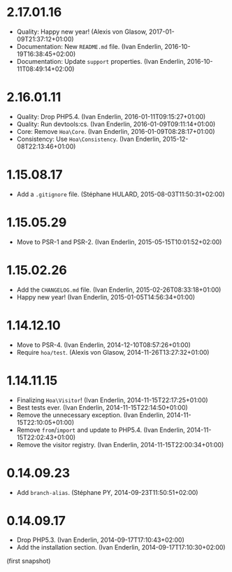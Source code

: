 # 2.17.01.16

  * Quality: Happy new year! (Alexis von Glasow, 2017-01-09T21:37:12+01:00)
  * Documentation: New `README.md` file. (Ivan Enderlin, 2016-10-19T16:38:45+02:00)
  * Documentation: Update `support` properties. (Ivan Enderlin, 2016-10-11T08:49:14+02:00)

# 2.16.01.11

  * Quality: Drop PHP5.4. (Ivan Enderlin, 2016-01-11T09:15:27+01:00)
  * Quality: Run devtools:cs. (Ivan Enderlin, 2016-01-09T09:11:14+01:00)
  * Core: Remove `Hoa\Core`. (Ivan Enderlin, 2016-01-09T08:28:17+01:00)
  * Consistency: Use `Hoa\Consistency`. (Ivan Enderlin, 2015-12-08T22:13:46+01:00)

# 1.15.08.17

  * Add a `.gitignore` file. (Stéphane HULARD, 2015-08-03T11:50:31+02:00)

# 1.15.05.29

  * Move to PSR-1 and PSR-2. (Ivan Enderlin, 2015-05-15T10:01:52+02:00)

# 1.15.02.26

  * Add the `CHANGELOG.md` file. (Ivan Enderlin, 2015-02-26T08:33:18+01:00)
  * Happy new year! (Ivan Enderlin, 2015-01-05T14:56:34+01:00)

# 1.14.12.10

  * Move to PSR-4. (Ivan Enderlin, 2014-12-10T08:57:26+01:00)
  * Require `hoa/test`. (Alexis von Glasow, 2014-11-26T13:27:32+01:00)

# 1.14.11.15

  * Finalizing `Hoa\Visitor`! (Ivan Enderlin, 2014-11-15T22:17:25+01:00)
  * Best tests ever. (Ivan Enderlin, 2014-11-15T22:14:50+01:00)
  * Remove the unnecessary exception. (Ivan Enderlin, 2014-11-15T22:10:05+01:00)
  * Remove `from`/`import` and update to PHP5.4. (Ivan Enderlin, 2014-11-15T22:02:43+01:00)
  * Remove the visitor registry. (Ivan Enderlin, 2014-11-15T22:00:34+01:00)

# 0.14.09.23

  * Add `branch-alias`. (Stéphane PY, 2014-09-23T11:50:51+02:00)

# 0.14.09.17

  * Drop PHP5.3. (Ivan Enderlin, 2014-09-17T17:10:43+02:00)
  * Add the installation section. (Ivan Enderlin, 2014-09-17T17:10:30+02:00)

(first snapshot)
